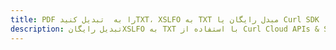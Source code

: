 ---title: PDF را به  تبدیل کنیدTXT، XSLFO به TXT مبدل رایگان یا Curl SDKdescription: تبدیل رایگانXSLFO به TXT با استفاده از Curl Cloud APIs & SDK همچنین اسناد PDF را در Cloud ایجاد، ویرایش و رندر کنید.---